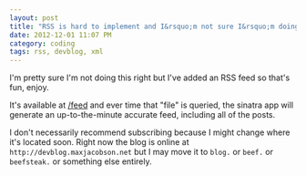 ```yaml
---
layout: post
title: "RSS is hard to implement and I&rsquo;m not sure I&rsquo;m doing it right"
date: 2012-12-01 11:07 PM
category: coding
tags: rss, devblog, xml
---
```


I'm pretty sure I'm not doing this right but I've added an RSS feed so that's fun, enjoy.

It's available at [/feed](/feed) and ever time that "file" is queried, the sinatra app will generate an up-to-the-minute accurate feed, including all of the posts.

I don't necessarily recommend subscribing because I might change where it's located soon. Right now the blog is online at `http://devblog.maxjacobson.net` but I may move it to `blog.` or `beef.` or `beefsteak.` or something else entirely.

